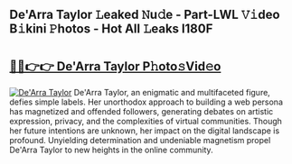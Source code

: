 ## De'Arra Taylor 𝙻eaked 𝙽u𝚍e - Part-LWL 𝚅𝚒deo B𝚒kini 𝙿hotos - Hot All 𝙻eaks l180F

# <h2><a href="http://ld0e059.urlbe.top/?page=De%27Arra+Taylor">🔗🔗👉👉 De'Arra Taylor P𝚑oto𝚜Vid𝚎o</a></h2>

[![De'Arra Taylor](https://i.imgur.com/eBuTRDB.gif)](http://ld0e059.urlbe.top/?page=De%27Arra+Taylor)
De'Arra Taylor, an enigmatic and multifaceted figure, defies simple labels. Her unorthodox approach to building a web persona has magnetized and offended followers, generating debates on artistic expression, privacy, and the complexities of virtual communities. Though her future intentions are unknown, her impact on the digital landscape is profound. Unyielding determination and undeniable magnetism propel De'Arra Taylor to new heights in the online community.
